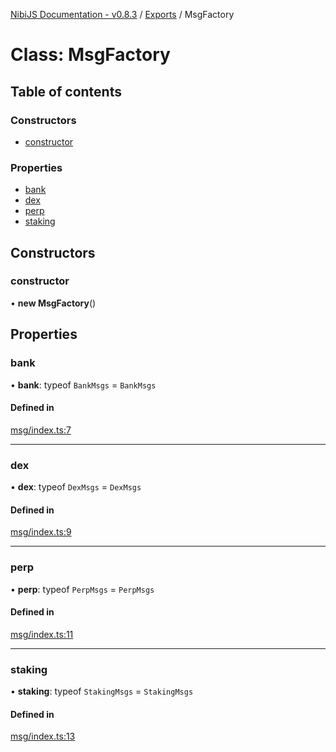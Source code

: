 [NibiJS Documentation - v0.8.3](../intro.md) / [Exports](../modules.md) / MsgFactory

# Class: MsgFactory

## Table of contents

### Constructors

- [constructor](MsgFactory.md#constructor)

### Properties

- [bank](MsgFactory.md#bank)
- [dex](MsgFactory.md#dex)
- [perp](MsgFactory.md#perp)
- [staking](MsgFactory.md#staking)

## Constructors

### constructor

• **new MsgFactory**()

## Properties

### bank

• **bank**: typeof `BankMsgs` = `BankMsgs`

#### Defined in

[msg/index.ts:7](https://github.com/NibiruChain/ts-sdk/blob/fb8286f/packages/nibijs/src/msg/index.ts#L7)

___

### dex

• **dex**: typeof `DexMsgs` = `DexMsgs`

#### Defined in

[msg/index.ts:9](https://github.com/NibiruChain/ts-sdk/blob/fb8286f/packages/nibijs/src/msg/index.ts#L9)

___

### perp

• **perp**: typeof `PerpMsgs` = `PerpMsgs`

#### Defined in

[msg/index.ts:11](https://github.com/NibiruChain/ts-sdk/blob/fb8286f/packages/nibijs/src/msg/index.ts#L11)

___

### staking

• **staking**: typeof `StakingMsgs` = `StakingMsgs`

#### Defined in

[msg/index.ts:13](https://github.com/NibiruChain/ts-sdk/blob/fb8286f/packages/nibijs/src/msg/index.ts#L13)
